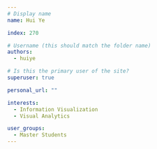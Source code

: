 ```yaml
---
# Display name
name: Hui Ye

index: 270

# Username (this should match the folder name)
authors:
  - huiye

# Is this the primary user of the site?
superuser: true

personal_url: ""

interests:
  - Information Visualization
  - Visual Analytics

user_groups:
  - Master Students
---
```

